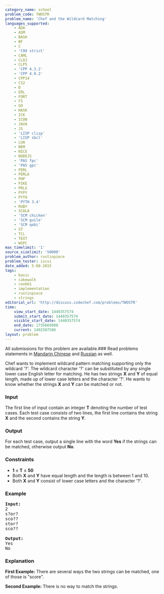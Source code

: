 ```yaml
---
category_name: school
problem_code: TWOSTR
problem_name: 'Chef and the Wildcard Matching'
languages_supported:
    - ADA
    - ASM
    - BASH
    - BF
    - C
    - 'C99 strict'
    - CAML
    - CLOJ
    - CLPS
    - 'CPP 4.3.2'
    - 'CPP 4.9.2'
    - CPP14
    - CS2
    - D
    - ERL
    - FORT
    - FS
    - GO
    - HASK
    - ICK
    - ICON
    - JAVA
    - JS
    - 'LISP clisp'
    - 'LISP sbcl'
    - LUA
    - NEM
    - NICE
    - NODEJS
    - 'PAS fpc'
    - 'PAS gpc'
    - PERL
    - PERL6
    - PHP
    - PIKE
    - PRLG
    - PYPY
    - PYTH
    - 'PYTH 3.4'
    - RUBY
    - SCALA
    - 'SCM chicken'
    - 'SCM guile'
    - 'SCM qobi'
    - ST
    - TCL
    - TEXT
    - WSPC
max_timelimit: '1'
source_sizelimit: '50000'
problem_author: rustinpiece
problem_tester: iscsi
date_added: 5-08-2015
tags:
    - basic
    - cakewalk
    - cook61
    - implementation
    - rustinpiece
    - strings
editorial_url: 'http://discuss.codechef.com/problems/TWOSTR'
time:
    view_start_date: 1440357574
    submit_start_date: 1440357574
    visible_start_date: 1440357574
    end_date: 1735669800
    current: 1492507586
layout: problem
---
```

All submissions for this problem are available.###  Read problems statements in [Mandarin Chinese](http://www.codechef.com/download/translated/COOK61/mandarin/TWOSTR.pdf) and [Russian](http://www.codechef.com/download/translated/COOK61/russian/TWOSTR.pdf) as well.

 Chef wants to implement wildcard pattern matching supporting only the wildcard '?'. The wildcard character '?' can be substituted by any single lower case English letter for matching. He has two strings **X** and **Y** of equal length, made up of lower case letters and the character '?'. He wants to know whether the strings **X** and **Y** can be matched or not.

### Input

The first line of input contain an integer **T** denoting the number of test cases. Each test case consists of two lines, the first line contains the string **X** and the second contains the string **Y**.

### Output

For each test case, output a single line with the word **Yes** if the strings can be matched, otherwise output **No**.

### Constraints

- **1** ≤ **T** ≤ **50**
- Both **X** and **Y** have equal length and the length is between 1 and 10.
- Both **X** and **Y** consist of lower case letters and the character '?'.

### Example

<pre><b>Input:</b>
2
s?or?
sco??
stor?
sco??

<b>Output:</b>
Yes
No
</pre>
### Explanation

**First Example:**  There are several ways the two strings can be matched, one of those is "score".

**Second Example:**  There is no way to match the strings.
